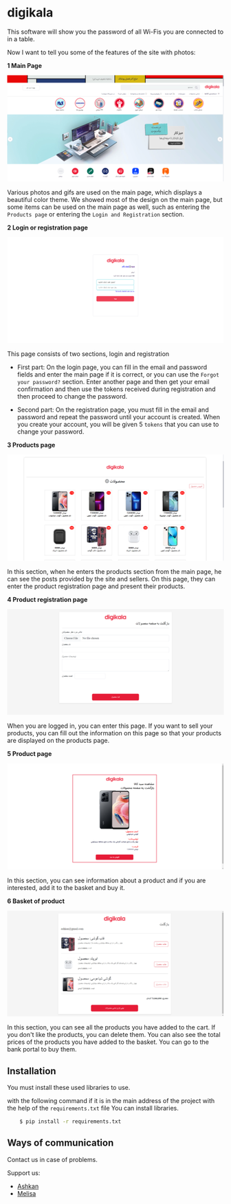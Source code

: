 
# digikala

This software will show you the password of all Wi-Fis you are connected to in a table.

Now I want to tell you some of the features of the site with photos:

**1 Main Page**

![Logo](https://github.com/ashkan0201/digikala/blob/main/img/home.png?raw=true)

Various photos and gifs are used on the main page, which displays a beautiful color theme.
We showed most of the design on the main page, but some items can be used on the main page as well, such as entering the `Products page` or entering the `Login and Registration` section.

**2 Login or registration page**

![Logo](https://github.com/ashkan0201/digikala/blob/main/img/login.png?raw=true)

This page consists of two sections, login and registration

- First part: On the login page, you can fill in the email and password fields and enter the main page if it is correct, or you can use the `Forgot your password?` section. Enter another page and then get your email confirmation and then use the tokens received during registration and then proceed to change the password.

- Second part: On the registration page, you must fill in the email and password and repeat the password until your account is created.
When you create your account, you will be given 5 `tokens` that you can use to change your password.

**3 Products page**

![Logo](https://github.com/ashkan0201/digikala/blob/main/img/product.png?raw=true)

In this section, when he enters the products section from the main page, he can see the posts provided by the site and sellers.
On this page, they can enter the product registration page and present their products.

**4 Product registration page**

![Logo](https://github.com/ashkan0201/digikala/blob/main/img/mkae_post.png?raw=true)

When you are logged in, you can enter this page. If you want to sell your products, you can fill out the information on this page so that your products are displayed on the products page.

**5 Product page**

![Logo](https://github.com/ashkan0201/digikala/blob/main/img/post.png?raw=true)

In this section, you can see information about a product and if you are interested, add it to the basket and buy it.

**6 Basket of product**

![Logo](https://github.com/ashkan0201/digikala/blob/main/img/basket.png?raw=true)

In this section, you can see all the products you have added to the cart.
If you don't like the products, you can delete them.
You can also see the total prices of the products you have added to the basket.
You can go to the bank portal to buy them.

## Installation

You must install these used libraries to use.

with the following command if it is in the main address of the project with the help of the `requirements.txt` file
You can install libraries.

```bash
    $ pip install -r requirements.txt
```


## Ways of communication


Contact us in case of problems.

Support us:

- [Ashkan](https://github.com/ashkan0201)
- [Melisa](https://github.com/Melissacs50x)


